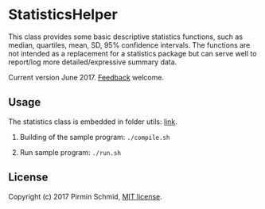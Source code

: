 StatisticsHelper
================

This class provides some basic descriptive statistics functions, such as median, quartiles, mean, SD, 95% confidence intervals. The functions are not intended as a replacement for a statistics package but can serve well to report/log more detailed/expressive summary data.

Current version June 2017.  [Feedback][feedback] welcome.


Usage
-----

The statistics class is embedded in folder utils: [link][link].

1) Building of the sample program: ```./compile.sh```

2) Run sample program: ```./run.sh```


License
-------

Copyright (c) 2017 Pirmin Schmid, [MIT license][license].

[link]:src/StatisticsHelperDemo/utils
[license]:LICENSE
[feedback]:mailto:mailbox@pirmin-schmid.ch?subject=StatisticsHelper

